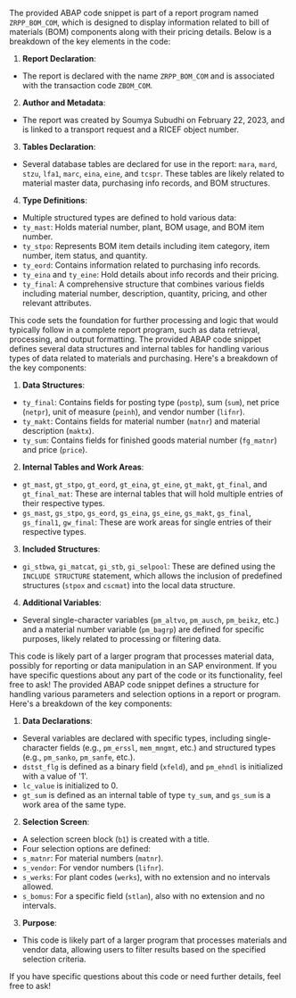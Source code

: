 The provided ABAP code snippet is part of a report program named `ZRPP_BOM_COM`, which is designed to display information related to bill of materials (BOM) components along with their pricing details. Below is a breakdown of the key elements in the code:

1. **Report Declaration**:
- The report is declared with the name `ZRPP_BOM_COM` and is associated with the transaction code `ZBOM_COM`.

2. **Author and Metadata**:
- The report was created by Soumya Subudhi on February 22, 2023, and is linked to a transport request and a RICEF object number.

3. **Tables Declaration**:
- Several database tables are declared for use in the report: `mara`, `mard`, `stzu`, `lfa1`, `marc`, `eina`, `eine`, and `tcspr`. These tables are likely related to material master data, purchasing info records, and BOM structures.

4. **Type Definitions**:
- Multiple structured types are defined to hold various data:
- `ty_mast`: Holds material number, plant, BOM usage, and BOM item number.
- `ty_stpo`: Represents BOM item details including item category, item number, item status, and quantity.
- `ty_eord`: Contains information related to purchasing info records.
- `ty_eina` and `ty_eine`: Hold details about info records and their pricing.
- `ty_final`: A comprehensive structure that combines various fields including material number, description, quantity, pricing, and other relevant attributes.

This code sets the foundation for further processing and logic that would typically follow in a complete report program, such as data retrieval, processing, and output formatting.
The provided ABAP code snippet defines several data structures and internal tables for handling various types of data related to materials and purchasing. Here's a breakdown of the key components:

1. **Data Structures**:
- `ty_final`: Contains fields for posting type (`postp`), sum (`sum`), net price (`netpr`), unit of measure (`peinh`), and vendor number (`lifnr`).
- `ty_makt`: Contains fields for material number (`matnr`) and material description (`maktx`).
- `ty_sum`: Contains fields for finished goods material number (`fg_matnr`) and price (`price`).

2. **Internal Tables and Work Areas**:
- `gt_mast`, `gt_stpo`, `gt_eord`, `gt_eina`, `gt_eine`, `gt_makt`, `gt_final`, and `gt_final_mat`: These are internal tables that will hold multiple entries of their respective types.
- `gs_mast`, `gs_stpo`, `gs_eord`, `gs_eina`, `gs_eine`, `gs_makt`, `gs_final`, `gs_final1`, `gw_final`: These are work areas for single entries of their respective types.

3. **Included Structures**:
- `gi_stbwa`, `gi_matcat`, `gi_stb`, `gi_selpool`: These are defined using the `INCLUDE STRUCTURE` statement, which allows the inclusion of predefined structures (`stpox` and `cscmat`) into the local data structure.

4. **Additional Variables**:
- Several single-character variables (`pm_altvo`, `pm_ausch`, `pm_beikz`, etc.) and a material number variable (`pm_bagrp`) are defined for specific purposes, likely related to processing or filtering data.

This code is likely part of a larger program that processes material data, possibly for reporting or data manipulation in an SAP environment. If you have specific questions about any part of the code or its functionality, feel free to ask!
The provided ABAP code snippet defines a structure for handling various parameters and selection options in a report or program. Here's a breakdown of the key components:

1. **Data Declarations**:
- Several variables are declared with specific types, including single-character fields (e.g., `pm_erssl`, `mem_mngmt`, etc.) and structured types (e.g., `pm_sanko`, `pm_sanfe`, etc.).
- `dstst_flg` is defined as a binary field (`xfeld`), and `pm_ehndl` is initialized with a value of '1'.
- `lc_value` is initialized to 0.
- `gt_sum` is defined as an internal table of type `ty_sum`, and `gs_sum` is a work area of the same type.

2. **Selection Screen**:
- A selection screen block (`b1`) is created with a title.
- Four selection options are defined:
- `s_matnr`: For material numbers (`matnr`).
- `s_vendor`: For vendor numbers (`lifnr`).
- `s_werks`: For plant codes (`werks`), with no extension and no intervals allowed.
- `s_bomus`: For a specific field (`stlan`), also with no extension and no intervals.

3. **Purpose**:
- This code is likely part of a larger program that processes materials and vendor data, allowing users to filter results based on the specified selection criteria.

If you have specific questions about this code or need further details, feel free to ask!
